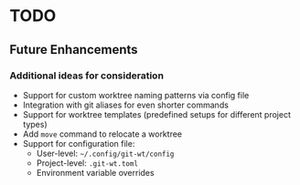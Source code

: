 # TODO

## Future Enhancements

### Additional ideas for consideration
- Support for custom worktree naming patterns via config file
- Integration with git aliases for even shorter commands
- Support for worktree templates (predefined setups for different project types)
- Add `move` command to relocate a worktree
- Support for configuration file:
  - User-level: `~/.config/git-wt/config`
  - Project-level: `.git-wt.toml`
  - Environment variable overrides